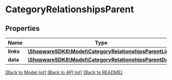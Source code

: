 # CategoryRelationshipsParent

## Properties
Name | Type | Description | Notes
------------ | ------------- | ------------- | -------------
**links** | [**\ShopwareSDK6\Model\CategoryRelationshipsParentLinks**](CategoryRelationshipsParentLinks.md) |  | [optional] 
**data** | [**\ShopwareSDK6\Model\CategoryRelationshipsParentData**](CategoryRelationshipsParentData.md) |  | [optional] 

[[Back to Model list]](../../README.md#documentation-for-models) [[Back to API list]](../../README.md#documentation-for-api-endpoints) [[Back to README]](../../README.md)

